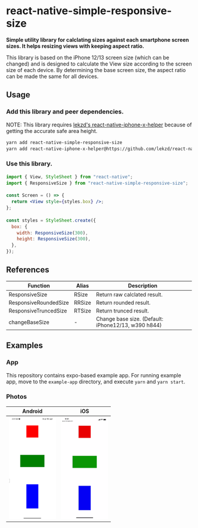 # react-native-simple-responsive-size

**Simple utility library for calclating sizes against each smartphone screen sizes. It helps resizing views with keeping aspect ratio.**

This library is based on the iPhone 12/13 screen size (which can be changed) and is designed to calculate the View size according to the screen size of each device. By determining the base screen size, the aspect ratio can be made the same for all devices.

## Usage

### Add this library and peer dependencies.

NOTE: This library requires [lekzd's react-native-iphone-x-helper](https://github.com/lekzd/react-native-iphone-x-helper.git) because of getting the accurate safe area height.

```sh
yarn add react-native-simple-responsive-size
yarn add react-native-iphone-x-helper@https://github.com/lekzd/react-native-iphone-x-helper.git
```

### Use this library.

```jsx
import { View, StyleSheet } from "react-native";
import { ResponsiveSize } from "react-native-simple-responsive-size";

const Screen = () => {
  return <View style={styles.box} />;
};

const styles = StyleSheet.create({
  box: {
    width: ResponsiveSize(300),
    height: ResponsiveSize(300),
  },
});
```

## References

| Function              | Alias  | Description                                         |
| --------------------- | ------ | --------------------------------------------------- |
| ResponsiveSize        | RSize  | Return raw calclated result.                        |
| ResponsiveRoundedSize | RRSize | Return rounded result.                              |
| ResponsiveTruncedSize | RTSize | Return trunced result.                              |
| changeBaseSize        | -      | Change base size. (Default: iPhone12/13, w390 h844) |

## Examples

### App

This repository contains expo-based example app. For running example app, move to the `example-app` directory, and execute `yarn` and `yarn start`.

### Photos

| Android                                                       | iOS                                                       |
| ------------------------------------------------------------- | --------------------------------------------------------- |
| <img src="./docs/images/android-screenshot.png" width="128"/> | <img src="./docs/images/ios-screenshot.png" width="128"/> |
